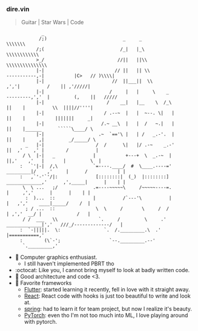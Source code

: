 ### dire.vin
> Guitar | Star Wars | Code
```
             _
            /;)                            _     _                                                    \\\\\\\
           /;(                            /_|   |_\                                                 \\\\\\\\\\\\
           >_/                           //||   ||\\                                              \\\\\\\\\\\\\\\
           |-|                          // ||   || \\                     -----------,-|           |C>   // )\\\\|
           |-|                         //  ||___||  \\                             ,','|          /    || ,'/////|
           |-|                        /     |   |     \    _            ---------,','  |         (,    ||   /////
           |-|                       /    __|   |__    \  /_\                    ||    |          \\  ||||//''''|
           |-|                      / .--~  |   |  ~--. \|   |                   ||    |           |||||||     _|
           |-|                     /.~ __\  |   |  /   ~.|   |                   ||    |______      `````\____/ \
           |-|                    .~  `=='\ |   | /   _.-'.  |                   ||    |     ,|         _/_____/ \
       _   |-|                   /  /      \|   |/ .-~    _.-'                   ||  ,'    ,' |        /          |
      / \  |-|   _              |           +---+  \  _.-~  |                    ||,'    ,'   |       |         \  |
     :   `'|-|  /,\             `=----.____/  #  \____.----='           _________|/    ,'     |      /           | |
     :   ,`'-'`'/|:              [::::::::|  (_)  |::::::::]            _____________,'      ,',_____|      |    | |
      \  \ ...   ;/             .=----~~~~~\     /~~~~~----=.                        |     ,','      |      |    | |
       :  )...  ::              |          /`---'\          |                        |   ,','    ____|_____/    /  |
       ; / ...  ::               \  \     /       \     /  /                         | ,','  __/ |             /   |
      / /  ___   \\               `.     /         \     .'             _____________|','   ///_/-------------/   |
     :  `-|||||.  \:                `.  /._________.\  .'                             |===========,'
     :        (\`-';                  `--._________.--'
      `._________,'
```

- :rabbit2: Computer graphics enthusiast.
  - I still haven't implemented PBRT tho
- :octocat: Like you, I cannot bring myself to look at badly written code.
- :gem: Good architecture and code <3.
- :seedling: Favorite frameworks
  - [Flutter](https://flutter.dev/): started learning it recently, fell in love with it straight away.
  - [React](https://reactjs.org/): React code with hooks is just too beautiful to write and look at.
  - [spring](https://spring.io/projects/spring-boot): had to learn it for team project, but now I realize it's beauty.
  - [PyTorch](https://pytorch.org/): even tho I'm not too much into ML, I love playing around with pytorch.


<!--
- 🔭 I’m currently working on ...
- 🌱 I’m currently learning ...
- 👯 I’m looking to collaborate on ...
- 🤔 I’m looking for help with ...
- 💬 Ask me about ...
- 📫 How to reach me: ...
- 😄 Pronouns: ...
- ⚡ Fun fact: ...
-->
